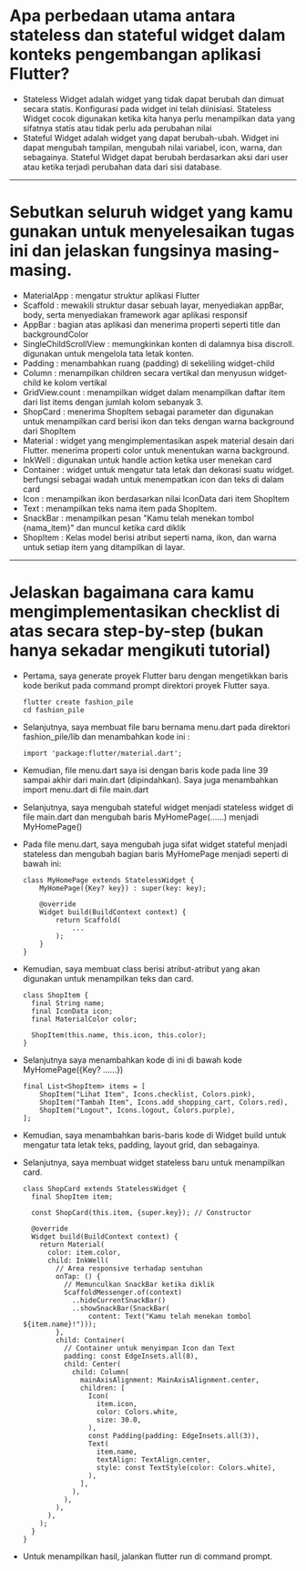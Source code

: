 # Apa perbedaan utama antara stateless dan stateful widget dalam konteks pengembangan aplikasi Flutter?

* Stateless Widget adalah widget yang tidak dapat berubah dan dimuat secara statis. Konfigurasi pada widget ini telah diinisiasi. Stateless Widget cocok digunakan ketika kita hanya perlu menampilkan data yang sifatnya statis atau tidak perlu ada perubahan nilai
* Stateful Widget adalah widget yang dapat berubah-ubah. Widget ini dapat mengubah tampilan, mengubah nilai variabel, icon, warna, dan sebagainya. Stateful Widget dapat berubah berdasarkan aksi dari user atau ketika terjadi perubahan data dari sisi database.


---

# Sebutkan seluruh widget yang kamu gunakan untuk menyelesaikan tugas ini dan jelaskan fungsinya masing-masing.

* MaterialApp : mengatur struktur aplikasi Flutter
* Scaffold : mewakili struktur dasar sebuah layar, menyediakan appBar, body, serta menyediakan framework agar aplikasi responsif
* AppBar : bagian atas aplikasi dan menerima properti seperti title dan backgroundColor
* SingleChildScrollView : memungkinkan konten di dalamnya bisa discroll. digunakan untuk mengelola tata letak konten.
* Padding : menambahkan ruang (padding) di sekeliling widget-child
* Column : menampilkan children secara vertikal dan menyusun widget-child ke kolom vertikal
* GridView.count : menampilkan widget dalam menampilkan daftar item dari list items dengan jumlah kolom sebanyak 3.
* ShopCard : menerima ShopItem sebagai parameter dan digunakan untuk menampilkan card berisi ikon dan teks dengan warna background dari ShopItem
* Material : widget yang mengimplementasikan aspek material desain dari Flutter. menerima properti color untuk menentukan warna background.
* InkWell : digunakan untuk handle action ketika user menekan card
* Container : widget untuk mengatur tata letak dan dekorasi suatu widget. berfungsi sebagai wadah untuk menempatkan icon dan teks di dalam card
* Icon : menampilkan ikon berdasarkan nilai IconData dari item ShopItem
* Text : menampilkan teks nama item pada ShopItem.
* SnackBar : menampilkan pesan "Kamu telah menekan tombol {nama_item}" dan muncul ketika card diklik
* ShopItem : Kelas model berisi atribut seperti nama, ikon, dan warna untuk setiap item yang ditampilkan di layar. 


---

# Jelaskan bagaimana cara kamu mengimplementasikan checklist di atas secara step-by-step (bukan hanya sekadar mengikuti tutorial)

* Pertama, saya generate proyek Flutter baru dengan mengetikkan baris kode berikut pada command prompt direktori proyek Flutter saya.
    ```
    flutter create fashion_pile
    cd fashion_pile
    ```
* Selanjutnya, saya membuat file baru bernama menu.dart pada direktori fashion_pile/lib dan menambahkan kode ini : 
    ```
    import 'package:flutter/material.dart';
    ```
    
* Kemudian, file menu.dart saya isi dengan baris kode pada line 39 sampai akhir dari main.dart (dipindahkan). Saya juga menambahkan import menu.dart di file main.dart
* Selanjutnya, saya mengubah stateful widget menjadi stateless widget di file main.dart dan mengubah baris MyHomePage(......) menjadi MyHomePage()
* Pada file menu.dart, saya mengubah juga sifat widget stateful menjadi stateless dan mengubah bagian baris MyHomePage menjadi seperti di bawah ini: 
    ```
    class MyHomePage extends StatelessWidget {
        MyHomePage({Key? key}) : super(key: key);

        @override
        Widget build(BuildContext context) {
            return Scaffold(
                ...
            );
        }
    }
    ```
* Kemudian, saya membuat class berisi atribut-atribut yang akan digunakan untuk menampilkan teks dan card.
    ```
    class ShopItem {
      final String name;
      final IconData icon;
      final MaterialColor color;

      ShopItem(this.name, this.icon, this.color);
    }
    ```
* Selanjutnya saya menambahkan kode di ini di bawah kode MyHomePage({Key? ......})
    ```
    final List<ShopItem> items = [
        ShopItem("Lihat Item", Icons.checklist, Colors.pink),
        ShopItem("Tambah Item", Icons.add_shopping_cart, Colors.red),
        ShopItem("Logout", Icons.logout, Colors.purple),
    ];
    ```
* Kemudian, saya menambahkan baris-baris kode di Widget build untuk mengatur tata letak teks, padding, layout grid, dan sebagainya.
* Selanjutnya, saya membuat widget stateless baru untuk menampilkan card.
    ```
    class ShopCard extends StatelessWidget {
      final ShopItem item;

      const ShopCard(this.item, {super.key}); // Constructor

      @override
      Widget build(BuildContext context) {
        return Material(
          color: item.color,
          child: InkWell(
            // Area responsive terhadap sentuhan
            onTap: () {
              // Memunculkan SnackBar ketika diklik
              ScaffoldMessenger.of(context)
                ..hideCurrentSnackBar()
                ..showSnackBar(SnackBar(
                    content: Text("Kamu telah menekan tombol ${item.name}!")));
            },
            child: Container(
              // Container untuk menyimpan Icon dan Text
              padding: const EdgeInsets.all(8),
              child: Center(
                child: Column(
                  mainAxisAlignment: MainAxisAlignment.center,
                  children: [
                    Icon(
                      item.icon,
                      color: Colors.white,
                      size: 30.0,
                    ),
                    const Padding(padding: EdgeInsets.all(3)),
                    Text(
                      item.name,
                      textAlign: TextAlign.center,
                      style: const TextStyle(color: Colors.white),
                    ),
                  ],
                ),
              ),
            ),
          ),
        );
      }
    }
    ```
* Untuk menampilkan hasil, jalankan flutter run di command prompt.